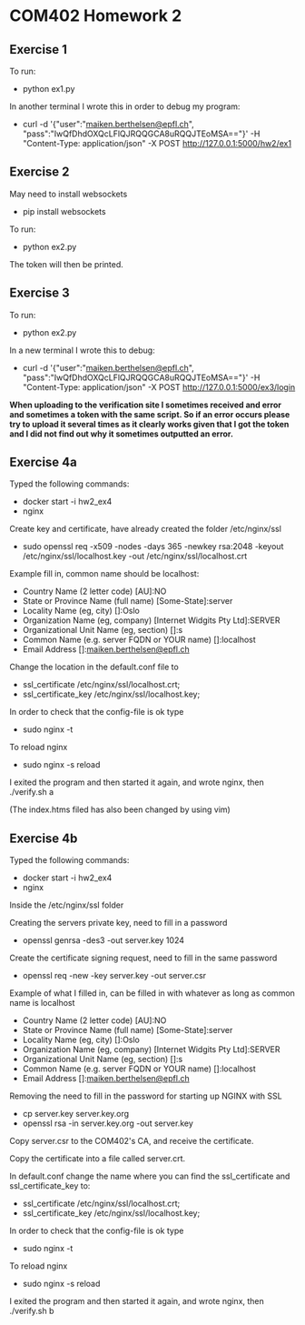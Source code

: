 # COM402 Homework 2  

## Exercise 1 
To run:
- python ex1.py

In another terminal I wrote this in order to debug my program:
- curl -d '{"user":"maiken.berthelsen@epfl.ch", "pass":"IwQfDhdOXQcLFlQJRQQGCA8uRQQJTEoMSA=="}' -H "Content-Type: application/json" -X POST http://127.0.0.1:5000/hw2/ex1

## Exercise 2
May need to install websockets
- pip install websockets

To run:
- python ex2.py

The token will then be printed.

## Exercise 3 
To run:
- python ex2.py

In a new terminal I wrote this to debug:
- curl -d '{"user":"maiken.berthelsen@epfl.ch", "pass":"IwQfDhdOXQcLFlQJRQQGCA8uRQQJTEoMSA=="}' -H "Content-Type: application/json" -X POST http://127.0.0.1:5000/ex3/login

**When uploading to the verification site I sometimes received and error and sometimes a token with the same script. So if an error occurs please try to upload it several times as it clearly works given that I got the token and I did not find out why it sometimes outputted an error.**



## Exercise 4a
Typed the following commands:
- docker start -i hw2_ex4
- nginx

Create key and certificate, have already created the folder /etc/nginx/ssl
- sudo openssl req -x509 -nodes -days 365 -newkey rsa:2048 -keyout /etc/nginx/ssl/localhost.key -out /etc/nginx/ssl/localhost.crt

Example fill in, common name should be localhost: 

- Country Name (2 letter code) [AU]:NO
- State or Province Name (full name) [Some-State]:server
- Locality Name (eg, city) []:Oslo
- Organization Name (eg, company) [Internet Widgits Pty Ltd]:SERVER
- Organizational Unit Name (eg, section) []:s
- Common Name (e.g. server FQDN or YOUR name) []:localhost
- Email Address []:maiken.berthelsen@epfl.ch

Change the location in the default.conf file to 
- ssl_certificate /etc/nginx/ssl/localhost.crt;
- ssl_certificate_key /etc/nginx/ssl/localhost.key;

In order to check that the config-file is ok type
- sudo nginx -t

To reload nginx 
- sudo nginx -s reload

I exited the program and then started it again, and wrote nginx, then ./verify.sh a

(The index.htms filed has also been changed by using vim)

## Exercise 4b
Typed the following commands:
- docker start -i hw2_ex4
- nginx

Inside the /etc/nginx/ssl folder

Creating the servers private key, need to fill in a password
- openssl genrsa -des3 -out server.key 1024

Create the certificate signing request, need to fill in the same password
- openssl req -new -key server.key -out server.csr

Example of what I filled in, can be filled in with whatever as long as common name is localhost

- Country Name (2 letter code) [AU]:NO
- State or Province Name (full name) [Some-State]:server
- Locality Name (eg, city) []:Oslo
- Organization Name (eg, company) [Internet Widgits Pty Ltd]:SERVER
- Organizational Unit Name (eg, section) []:s
- Common Name (e.g. server FQDN or YOUR name) []:localhost
- Email Address []:maiken.berthelsen@epfl.ch

Removing the need to fill in the password for starting up NGINX with SSL
- cp server.key server.key.org
- openssl rsa -in server.key.org -out server.key

Copy server.csr to the COM402's CA, and receive the certificate.

Copy the certificate into a file called server.crt.

In default.conf change the name where you can find the ssl_certificate and ssl_certificate_key to:
- ssl_certificate /etc/nginx/ssl/localhost.crt;
- ssl_certificate_key /etc/nginx/ssl/localhost.key;

In order to check that the config-file is ok type
- sudo nginx -t

To reload nginx 
- sudo nginx -s reload

I exited the program and then started it again, and wrote nginx, then ./verify.sh b




